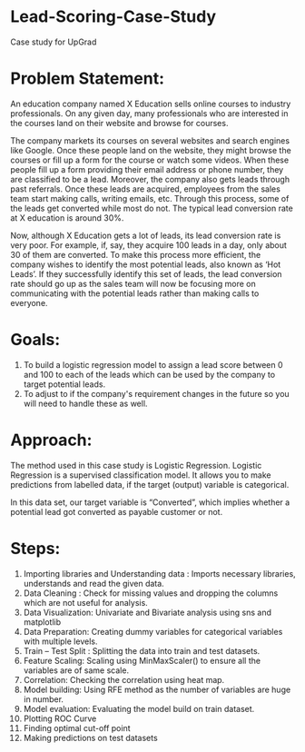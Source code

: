 # Lead-Scoring-Case-Study
Case study for UpGrad

# Problem Statement:
An education company named X Education sells online courses to industry professionals. On any given day, many professionals who are interested in the courses land on their website and browse for courses.

The company markets its courses on several websites and search engines like Google. Once these people land on the website, they might browse the courses or fill up a form for the course or watch some videos. When these people fill up a form providing their email address or phone number, they are classified to be a lead. Moreover, the company also gets leads through past referrals. Once these leads are acquired, employees from the sales team start making calls, writing emails, etc. Through this process, some of the leads get converted while most do not. The typical lead conversion rate at X education is around 30%. 

Now, although X Education gets a lot of leads, its lead conversion rate is very poor. For example, if, say, they acquire 100 leads in a day, only about 30 of them are converted. To make this process more efficient, the company wishes to identify the most potential leads, also known as ‘Hot Leads’. If they successfully identify this set of leads, the lead conversion rate should go up as the sales team will now be focusing more on communicating with the potential leads rather than making calls to everyone.

# Goals:
1. To build a logistic regression model to assign a lead score between 0 and 100 to each of the leads which can be used by the company to target potential leads.
2. To adjust to if the company's requirement changes in the future so you will need to handle these as well.

# Approach:
The method used in this case study is Logistic Regression. Logistic Regression is a supervised classification model. It allows you to make predictions from labelled data, if the target (output) variable is categorical.

In this data set, our target variable is “Converted”, which implies whether a potential lead got converted as payable customer or not.

# Steps:

1. Importing libraries and Understanding data : Imports necessary libraries, understands and read the given data.
2. Data Cleaning : Check for missing values and dropping the columns which are not useful for analysis.
3. Data Visualization: Univariate and Bivariate analysis using sns and matplotlib
4. Data Preparation: Creating dummy variables for categorical variables with multiple levels.
5. Train – Test Split : Splitting the data into train and test datasets.
6. Feature Scaling: Scaling using MinMaxScaler() to ensure all the variables are of same scale.
7. Correlation: Checking the correlation using heat map.
8. Model building: Using RFE method as the number of variables are huge in number.
9. Model evaluation: Evaluating the model build on train dataset.
10. Plotting ROC Curve
11. Finding optimal cut-off point
12. Making predictions on test datasets



